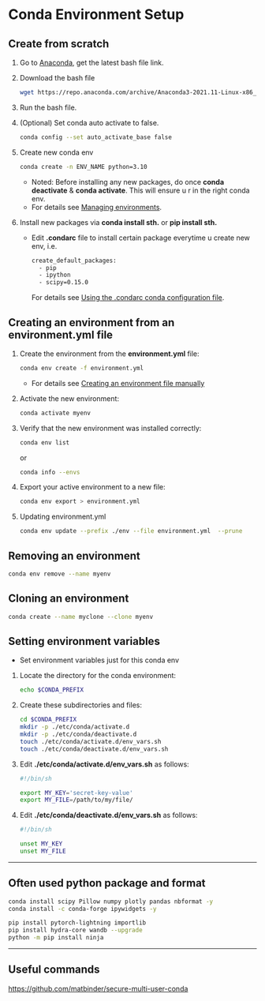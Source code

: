 # Conda Environment Setup

## Create from scratch

1. Go to [Anaconda](https://www.anaconda.com/), get the latest bash file link.
2. Download the bash file

   ```bash
   wget https://repo.anaconda.com/archive/Anaconda3-2021.11-Linux-x86_64.sh
   ```

3. Run the bash file.
4. (Optional) Set conda auto activate to false.

   ```bash
   conda config --set auto_activate_base false
   ```

5. Create new conda env

   ```bash
   conda create -n ENV_NAME python=3.10
   ```

   - Noted: Before installing any new packages, do once **conda deactivate** & **conda activate**. This will ensure u r in the right conda env.
   - For details see [Managing environments](https://docs.conda.io/projects/conda/en/latest/user-guide/tasks/manage-environments.html).

6. Install new packages via **conda install sth.** or **pip install sth.**

   - Edit **.condarc** file to install certain package everytime u create new env, i.e.

     ```txt
     create_default_packages:
       - pip
       - ipython
       - scipy=0.15.0
     ```

     For details see [Using the .condarc conda configuration file](https://docs.conda.io/projects/conda/en/latest/user-guide/configuration/use-condarc.html#config-add-default-pkgs).

## Creating an environment from an environment.yml file

1. Create the environment from the **environment.yml** file:

   ```bash
   conda env create -f environment.yml
   ```

   - For details see [Creating an environment file manually](https://docs.conda.io/projects/conda/en/latest/user-guide/tasks/manage-environments.html#creating-an-environment-file-manually)

2. Activate the new environment:

   ```bash
   conda activate myenv
   ```

3. Verify that the new environment was installed correctly:

   ```bash
   conda env list
   ```

   or

   ```bash
   conda info --envs
   ```

4. Export your active environment to a new file:

   ```bash
   conda env export > environment.yml
   ```

5. Updating environment.yml

   ```bash
   conda env update --prefix ./env --file environment.yml  --prune
   ```

## Removing an environment

```bash
conda env remove --name myenv
```

## Cloning an environment

```bash
conda create --name myclone --clone myenv
```

## Setting environment variables

- Set environment variables just for this conda env

1. Locate the directory for the conda environment:

   ```bash
   echo $CONDA_PREFIX
   ```

2. Create these subdirectories and files:

   ```bash
   cd $CONDA_PREFIX
   mkdir -p ./etc/conda/activate.d
   mkdir -p ./etc/conda/deactivate.d
   touch ./etc/conda/activate.d/env_vars.sh
   touch ./etc/conda/deactivate.d/env_vars.sh
   ```

3. Edit **./etc/conda/activate.d/env_vars.sh** as follows:

   ```bash
   #!/bin/sh

   export MY_KEY='secret-key-value'
   export MY_FILE=/path/to/my/file/
   ```

4. Edit **./etc/conda/deactivate.d/env_vars.sh** as follows:

   ```bash
   #!/bin/sh

   unset MY_KEY
   unset MY_FILE
   ```

---

## Often used python package and format

```bash
conda install scipy Pillow numpy plotly pandas nbformat -y
conda install -c conda-forge ipywidgets -y

pip install pytorch-lightning importlib
pip install hydra-core wandb --upgrade
python -m pip install ninja
```

---

## Useful commands
https://github.com/matbinder/secure-multi-user-conda
